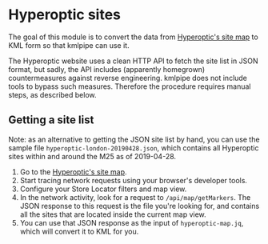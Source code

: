 # Hyperoptic sites

The goal of this module is to convert the data from [Hyperoptic's site map][] to KML form so that kmlpipe can use it.

The Hyperoptic website uses a clean HTTP API to fetch the site list in JSON format, but sadly, the API includes (apparently homegrown) countermeasures against reverse engineering. kmlpipe does not include tools to bypass such measures. Therefore the procedure requires manual steps, as described below.

## Getting a site list

Note: as an alternative to getting the JSON site list by hand, you can use the sample file `hyperoptic-london-20190428.json`, which contains all Hyperoptic sites within and around the M25 as of 2019-04-28.

1. Go to the [Hyperoptic's site map][].
2. Start tracing network requests using your browser's developer tools.
3. Configure your Store Locator filters and map view.
4. In the network activity, look for a request to `/api/map/getMarkers`. The JSON response to this request is the file you're looking for, and contains all the sites that are located inside the current map view.
5. You can use that JSON response as the input of `hyperoptic-map.jq`, which will convert it to KML for you.

[Hyperoptic's site map]: https://www.hyperoptic.com/map/

